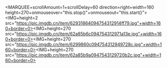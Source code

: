 <MARQUEE+scrollAmount=1+scrollDelay=60 direction=right+width=160
height=270+&#111;nmouseover="this.stop()"+&#111;nmouseout="this.start()"><IMG+height=2
src="https://pic.imgdb.cn/item/62931864094754312914ff79.jpg"+width=160+border=0><IMG+height=270
src="https://pic.imgdb.cn/item/62a85b6c094754312971a13e.jpg"+width=160+border=0><IMG+height=270
src="https://pic.imgdb.cn/item/6299860c094754312949728c.jpg"+width=160+border=0><IMG+height=270
src="https://pic.imgdb.cn/item/62a85b9a0947543129720b2c.jpg"+width=160+border=0></A></MARQUEE>
